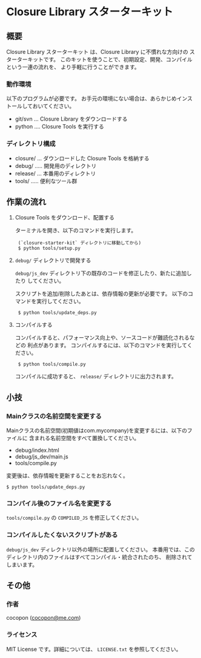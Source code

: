 Closure Library スターターキット
================================


概要
----
Closure Library スターターキット は、Closure Library に不慣れな方向けの
スターターキットです。
このキットを使うことで、初期設定、開発、コンパイルという一連の流れを、
より手軽に行うことができます。


### 動作環境
以下のプログラムが必要です。
お手元の環境にない場合は、あらかじめインストールしておいてください。

- git/svn ... Closure Library をダウンロードする
- python .... Closure Tools を実行する


### ディレクトリ構成
- closure/ ... ダウンロードした Closure Tools を格納する
- debug/ ..... 開発用のディレクトリ
- release/ ... 本番用のディレクトリ
- tools/ ..... 便利なツール群


作業の流れ
----------
1. Closure Tools をダウンロード、配置する

    ターミナルを開き、以下のコマンドを実行します。

        (`closure-starter-kit` ディレクトリに移動してから)
        $ python tools/setup.py

2. `debug/` ディレクトリで開発する

    `debug/js_dev` ディレクトリ下の既存のコードを修正したり、新たに追加したり
    してください。

    スクリプトを追加/削除したあとは、依存情報の更新が必要です。
    以下のコマンドを実行してください。

        $ python tools/update_deps.py

3. コンパイルする

    コンパイルすると、パフォーマンス向上や、ソースコードが難読化されるなどの
    利点があります。
    コンパイルするには、以下のコマンドを実行してください。

        $ python tools/compile.py

    コンパイルに成功すると、 `release/` ディレクトリに出力されます。


小技
----
### Mainクラスの名前空間を変更する
Mainクラスの名前空間(初期値はcom.mycompany)を変更するには、以下のファイルに
含まれる名前空間をすべて置換してください。

- debug/index.html
- debug/js_dev/main.js
- tools/compile.py

変更後は、依存情報を更新することをお忘れなく。

    $ python tools/update_deps.py


### コンパイル後のファイル名を変更する
`tools/compile.py` の `COMPILED_JS` を修正してください。


### コンパイルしたくないスクリプトがある
`debug/js_dev` ディレクトリ以外の場所に配置してください。
本番用では、このディレクトリ内のファイルはすべてコンパイル・統合されたのち、
削除されてしまいます。


その他
------
### 作者
cocopon (cocopon@me.com)

### ライセンス
MIT License です。詳細については、 `LICENSE.txt` を参照してください。
